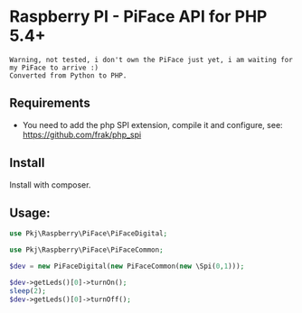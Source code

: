 # Raspberry PI - PiFace API for PHP 5.4+

	Warning, not tested, i don't own the PiFace just yet, i am waiting for my PiFace to arrive :)
	Converted from Python to PHP.


## Requirements

- You need to add the php SPI extension, compile it and configure, see: https://github.com/frak/php_spi


## Install

Install with composer.

## Usage:

```php
use Pkj\Raspberry\PiFace\PiFaceDigital;

use Pkj\Raspberry\PiFace\PiFaceCommon;

$dev = new PiFaceDigital(new PiFaceCommon(new \Spi(0,1)));

$dev->getLeds()[0]->turnOn();
sleep(2);
$dev->getLeds()[0]->turnOff();



```


